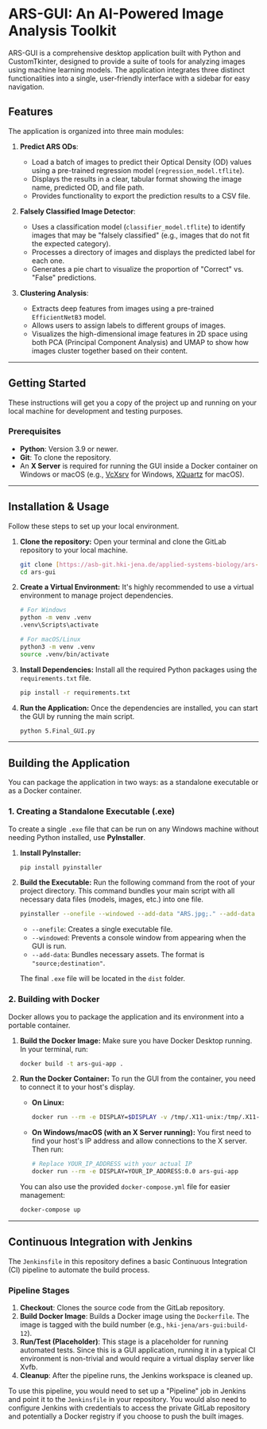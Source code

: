 # ARS-GUI: An AI-Powered Image Analysis Toolkit

ARS-GUI is a comprehensive desktop application built with Python and CustomTkinter, designed to provide a suite of tools for analyzing images using machine learning models. The application integrates three distinct functionalities into a single, user-friendly interface with a sidebar for easy navigation.

## Features

The application is organized into three main modules:

1.  **Predict ARS ODs**:
    * Load a batch of images to predict their Optical Density (OD) values using a pre-trained regression model (`regression_model.tflite`).
    * Displays the results in a clear, tabular format showing the image name, predicted OD, and file path.
    * Provides functionality to export the prediction results to a CSV file.

2.  **Falsely Classified Image Detector**:
    * Uses a classification model (`classifier_model.tflite`) to identify images that may be "falsely classified" (e.g., images that do not fit the expected category).
    * Processes a directory of images and displays the predicted label for each one.
    * Generates a pie chart to visualize the proportion of "Correct" vs. "False" predictions.

3.  **Clustering Analysis**:
    * Extracts deep features from images using a pre-trained `EfficientNetB3` model.
    * Allows users to assign labels to different groups of images.
    * Visualizes the high-dimensional image features in 2D space using both PCA (Principal Component Analysis) and UMAP to show how images cluster together based on their content.

---

## Getting Started

These instructions will get you a copy of the project up and running on your local machine for development and testing purposes.

### Prerequisites

* **Python**: Version 3.9 or newer.
* **Git**: To clone the repository.
* An **X Server** is required for running the GUI inside a Docker container on Windows or macOS (e.g., [VcXsrv](https://sourceforge.net/projects/vcxsrv/) for Windows, [XQuartz](https://www.xquartz.org/) for macOS).

---

## Installation & Usage

Follow these steps to set up your local environment.

1.  **Clone the repository:**
    Open your terminal and clone the GitLab repository to your local machine.
    ```bash
    git clone [https://asb-git.hki-jena.de/applied-systems-biology/ars-gui.git](https://asb-git.hki-jena.de/applied-systems-biology/ars-gui.git)
    cd ars-gui
    ```

2.  **Create a Virtual Environment:**
    It's highly recommended to use a virtual environment to manage project dependencies.
    ```bash
    # For Windows
    python -m venv .venv
    .venv\Scripts\activate

    # For macOS/Linux
    python3 -m venv .venv
    source .venv/bin/activate
    ```

3.  **Install Dependencies:**
    Install all the required Python packages using the `requirements.txt` file.
    ```bash
    pip install -r requirements.txt
    ```

4.  **Run the Application:**
    Once the dependencies are installed, you can start the GUI by running the main script.
    ```bash
    python 5.Final_GUI.py
    ```

---

## Building the Application

You can package the application in two ways: as a standalone executable or as a Docker container.

### 1. Creating a Standalone Executable (.exe)

To create a single `.exe` file that can be run on any Windows machine without needing Python installed, use **PyInstaller**.

1.  **Install PyInstaller:**
    ```bash
    pip install pyinstaller
    ```

2.  **Build the Executable:**
    Run the following command from the root of your project directory. This command bundles your main script with all necessary data files (models, images, etc.) into one file.
    ```bash
    pyinstaller --onefile --windowed --add-data "ARS.jpg;." --add-data "classifier_model.tflite;." --add-data "efficientnetb3_notop.h5;." --add-data "regression_model.tflite;." --add-data "standard_scaler.pkl;." 5.Final_GUI.py
    ```
    * `--onefile`: Creates a single executable file.
    * `--windowed`: Prevents a console window from appearing when the GUI is run.
    * `--add-data`: Bundles necessary assets. The format is `"source;destination"`.

    The final `.exe` file will be located in the `dist` folder.

### 2. Building with Docker

Docker allows you to package the application and its environment into a portable container.

1.  **Build the Docker Image:**
    Make sure you have Docker Desktop running. In your terminal, run:
    ```bash
    docker build -t ars-gui-app .
    ```

2.  **Run the Docker Container:**
    To run the GUI from the container, you need to connect it to your host's display.

    * **On Linux:**
        ```bash
        docker run --rm -e DISPLAY=$DISPLAY -v /tmp/.X11-unix:/tmp/.X11-unix ars-gui-app
        ```
    * **On Windows/macOS (with an X Server running):**
        You first need to find your host's IP address and allow connections to the X server. Then run:
        ```bash
        # Replace YOUR_IP_ADDRESS with your actual IP
        docker run --rm -e DISPLAY=YOUR_IP_ADDRESS:0.0 ars-gui-app
        ```
    You can also use the provided `docker-compose.yml` file for easier management:
    ```bash
    docker-compose up
    ```

---

## Continuous Integration with Jenkins

The `Jenkinsfile` in this repository defines a basic Continuous Integration (CI) pipeline to automate the build process.

### Pipeline Stages

1.  **Checkout**: Clones the source code from the GitLab repository.
2.  **Build Docker Image**: Builds a Docker image using the `Dockerfile`. The image is tagged with the build number (e.g., `hki-jena/ars-gui:build-12`).
3.  **Run/Test (Placeholder)**: This stage is a placeholder for running automated tests. Since this is a GUI application, running it in a typical CI environment is non-trivial and would require a virtual display server like Xvfb.
4.  **Cleanup**: After the pipeline runs, the Jenkins workspace is cleaned up.

To use this pipeline, you would need to set up a "Pipeline" job in Jenkins and point it to the `Jenkinsfile` in your repository. You would also need to configure Jenkins with credentials to access the private GitLab repository and potentially a Docker registry if you choose to push the built images.